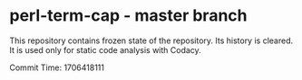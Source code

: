 # perl-term-cap - master branch

This repository contains frozen state of the repository.
Its history is cleared. It is used only for static code
analysis with Codacy.

Commit Time: 1706418111